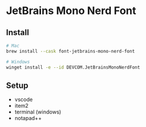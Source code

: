 # JetBrains Mono Nerd Font

## Install

```bash
# Mac
brew install --cask font-jetbrains-mono-nerd-font

# Windows
winget install -e --id DEVCOM.JetBrainsMonoNerdFont
```

## Setup

- vscode
- item2
- terminal (windows)
- notapad++

